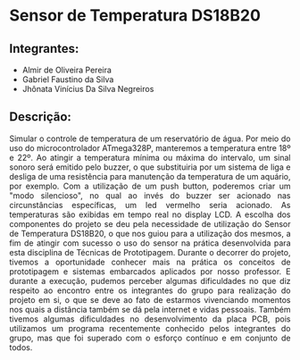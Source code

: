 # Sensor de Temperatura DS18B20
## Integrantes: 
 - Almir de Oliveira Pereira <br>
 - Gabriel Faustino da Silva <br>
 - Jhônata Vinícius Da Silva Negreiros

## Descrição:

<p align="justify">Simular o controle de temperatura de um reservatório de água. Por meio do uso do microcontrolador ATmega328P, manteremos a temperatura entre 18º e 22º. Ao atingir a temperatura mínima ou máxima do intervalo, um sinal sonoro será emitido pelo buzzer, o que substituiria por um sistema de liga e desliga de uma resistência para manutenção da temperatura de um aquário, por exemplo. Com a utilização de um push button, poderemos criar um "modo silencioso", no qual ao invés do buzzer ser acionado nas circunstâncias específicas, um led vermelho seria acionado. As temperaturas são exibidas em tempo real no display LCD.
A escolha dos componentes do projeto se deu pela necessidade de utilização do Sensor de Temperatura DS18B20, o que nos guiou para a utilização dos mesmos, a fim de atingir com sucesso o uso do sensor na prática desenvolvida para esta disciplina de Técnicas de Prototipagem.
Durante o decorrer do projeto, tivemos a oportunidade conhecer mais na prática os conceitos de prototipagem e sistemas embarcados aplicados por nosso professor. E durante a execução, pudemos perceber algumas dificuldades no que diz respeito ao encontro entre os integrantes do grupo para realização do projeto em si, o que se deve ao fato de estarmos vivenciando momentos nos quais a distância também se dá pela internet e vidas pessoais. Também tivemos algumas dificuldades no desenvolvimento da placa PCB, pois utilizamos um programa recentemente conhecido pelos integrantes do grupo, mas que foi superado com o esforço contínuo e em conjunto de todos.</p>
